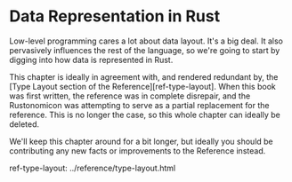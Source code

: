 # Data Representation in Rust

Low-level programming cares a lot about data layout. It's a big deal. It also
pervasively influences the rest of the language, so we're going to start by
digging into how data is represented in Rust.

This chapter is ideally in agreement with, and rendered redundant by,
the [Type Layout section of the Reference][ref-type-layout]. When this
book was first written, the reference was in complete disrepair, and the
Rustonomicon was attempting to serve as a partial replacement for the reference.
This is no longer the case, so this whole chapter can ideally be deleted.

We'll keep this chapter around for a bit longer, but ideally you should be
contributing any new facts or improvements to the Reference instead.




ref-type-layout: ../reference/type-layout.html
